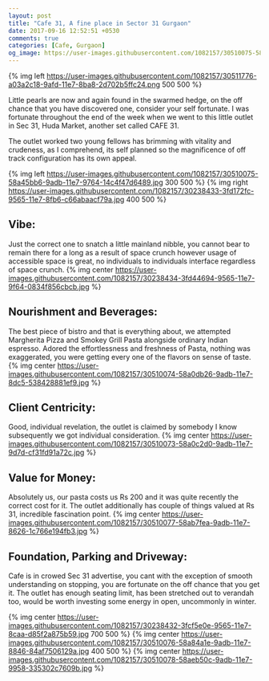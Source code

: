 ```yaml
---
layout: post
title: "Cafe 31, A fine place in Sector 31 Gurgaon"
date: 2017-09-16 12:52:51 +0530
comments: true
categories: [Cafe, Gurgaon]
og_image: https://user-images.githubusercontent.com/1082157/30510075-58a45bb6-9adb-11e7-9764-14c4f47d6489.jpg
---
```


{% img left https://user-images.githubusercontent.com/1082157/30511776-a03a2c18-9afd-11e7-8ba8-2d702b5ffc24.png 500 500 %}

Little pearls are now and again found in the swarmed hedge, on the off chance that you have discovered one, consider your self fortunate. I was fortunate throughout the end of the week when we went to this little outlet in Sec 31, Huda Market, another set called CAFE 31.

<!-- more -->

The outlet worked two young fellows has brimming with vitality and crudeness, as I comprehend, its self planned so the magnificence of off track configuration has its own appeal.

{% img left https://user-images.githubusercontent.com/1082157/30510075-58a45bb6-9adb-11e7-9764-14c4f47d6489.jpg 300 500 %}
{% img right https://user-images.githubusercontent.com/1082157/30238433-3fd172fc-9565-11e7-8fb6-c66abaacf79a.jpg 400 500 %}
## Vibe:
Just the correct one to snatch a little mainland nibble, you cannot bear to remain there for a long as a result of space crunch however usage of accessible space is great, no individuals to individuals interface regardless of space crunch.
{% img center https://user-images.githubusercontent.com/1082157/30238434-3fd44694-9565-11e7-9f64-0834f856cbcb.jpg %}

## Nourishment and Beverages:
The best piece of bistro and that is everything about, we attempted Margherita Pizza and Smokey Grill Pasta alongside ordinary Indian espresso. Adored the effortlessness and freshness of Pasta, nothing was exaggerated, you were getting every one of the flavors on sense of taste.
{% img center https://user-images.githubusercontent.com/1082157/30510074-58a0db26-9adb-11e7-8dc5-538428881ef9.jpg %}

## Client Centricity:
Good, individual revelation, the outlet is claimed by somebody I know subsequently we got individual consideration.
{% img center https://user-images.githubusercontent.com/1082157/30510073-58a0c2d0-9adb-11e7-9d7d-cf31fd91a72c.jpg %}

## Value for Money:
Absolutely us, our pasta costs us Rs 200 and it was quite recently the correct cost for it. The outlet additionally has couple of things valued at Rs 31, incredible fascination point.
{% img center https://user-images.githubusercontent.com/1082157/30510077-58ab7fea-9adb-11e7-8626-1c766e194fb3.jpg %}

## Foundation, Parking and Driveway:
Cafe is in crowed Sec 31 advertise, you cant with the exception of smooth understanding on stopping, you are fortunate on the off chance that you get it. The outlet has enough seating limit, has been stretched out to verandah too, would be worth investing some energy in open, uncommonly in winter.

{% img center https://user-images.githubusercontent.com/1082157/30238432-3fcf5e0e-9565-11e7-8caa-d85f2a875b59.jpg 700 500 %}
{% img center https://user-images.githubusercontent.com/1082157/30510076-58a84a1e-9adb-11e7-8846-84af7506129a.jpg 400 500 %}
{% img center https://user-images.githubusercontent.com/1082157/30510078-58aeb50c-9adb-11e7-9958-335302c7609b.jpg %}
